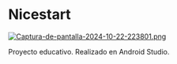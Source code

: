 
# Nicestart

[![Captura-de-pantalla-2024-10-22-223801.png](https://i.postimg.cc/sfQqt78D/Captura-de-pantalla-2024-10-22-223801.png)](https://postimg.cc/z3Nxhb89)

Proyecto educativo. Realizado en Android Studio.




